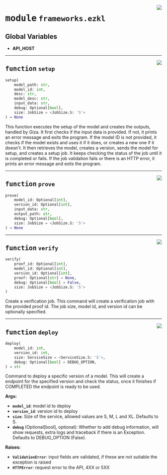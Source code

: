 <!-- markdownlint-disable -->

<a href="https://github.com/gizatechxyz/giza-cli/blob/main/giza/frameworks/ezkl.py#L0"><img align="right" style="float:right;" src="https://img.shields.io/badge/-source-cccccc?style=flat-square"></a>

# <kbd>module</kbd> `frameworks.ezkl`




**Global Variables**
---------------
- **API_HOST**

---

<a href="https://github.com/gizatechxyz/giza-cli/blob/main/giza/frameworks/ezkl.py#L32"><img align="right" style="float:right;" src="https://img.shields.io/badge/-source-cccccc?style=flat-square"></a>

## <kbd>function</kbd> `setup`

```python
setup(
    model_path: str,
    model_id: int,
    desc: str,
    model_desc: str,
    input_data: str,
    debug: Optional[bool],
    size: JobSize = <JobSize.S: 'S'>
) → None
```

This function executes the setup of the model and creates the outputs, handled by Giza. It first checks if the input data is provided. If not, it prints an error message and exits the program. If the model ID is not provided, it checks if the model exists and uses it if it does, or creates a new one if it doesn't. It then retrieves the model, creates a version, sends the model for setup, and creates a setup job. It keeps checking the status of the job until it is completed or fails. If the job validation fails or there is an HTTP error, it prints an error message and exits the program. 


---

<a href="https://github.com/gizatechxyz/giza-cli/blob/main/giza/frameworks/ezkl.py#L156"><img align="right" style="float:right;" src="https://img.shields.io/badge/-source-cccccc?style=flat-square"></a>

## <kbd>function</kbd> `prove`

```python
prove(
    model_id: Optional[int],
    version_id: Optional[int],
    input_data: str,
    output_path: str,
    debug: Optional[bool],
    size: JobSize = <JobSize.S: 'S'>
) → None
```






---

<a href="https://github.com/gizatechxyz/giza-cli/blob/main/giza/frameworks/ezkl.py#L231"><img align="right" style="float:right;" src="https://img.shields.io/badge/-source-cccccc?style=flat-square"></a>

## <kbd>function</kbd> `verify`

```python
verify(
    proof_id: Optional[int],
    model_id: Optional[int],
    version_id: Optional[int],
    proof: Optional[str] = None,
    debug: Optional[bool] = False,
    size: JobSize = <JobSize.S: 'S'>
)
```

Create a verification job. This command will create a verification job with the provided proof id. The job size, model id, and version id can be optionally specified. 


---

<a href="https://github.com/gizatechxyz/giza-cli/blob/main/giza/frameworks/ezkl.py#L322"><img align="right" style="float:right;" src="https://img.shields.io/badge/-source-cccccc?style=flat-square"></a>

## <kbd>function</kbd> `deploy`

```python
deploy(
    model_id: int,
    version_id: int,
    size: ServiceSize = <ServiceSize.S: 'S'>,
    debug: Optional[bool] = DEBUG_OPTION,
) → str
```

Command to deploy a specific version of a model. This will create a endpoint for the specified version and check the status, once it finishes if COMPLETED the endpoint is ready to be used. 



**Args:**
 
 - <b>`model_id`</b>:  model id to deploy 
 - <b>`version_id`</b>:  version id to deploy 
 - <b>`size`</b>:  Size of the service, allowed values are S, M, L and XL. Defaults to S. 
 - <b>`debug`</b> (Optional[bool], optional):  Whether to add debug information, will show requests, extra logs and traceback if there is an Exception. Defaults to DEBUG_OPTION (False). 



**Raises:**
 
 - <b>`ValidationError`</b>:  input fields are validated, if these are not suitable the exception is raised 
 - <b>`HTTPError`</b>:  request error to the API, 4XX or 5XX 



